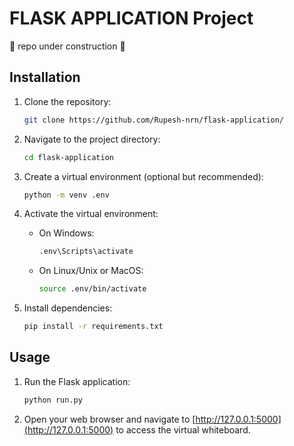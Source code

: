 # FLASK APPLICATION Project

🚧 repo under construction 🚧
## Installation

1. Clone the repository:

    ```bash
    git clone https://github.com/Rupesh-nrn/flask-application/
    ```

2. Navigate to the project directory:

    ```bash
    cd flask-application
    ```

3. Create a virtual environment (optional but recommended):

    ```bash
    python -m venv .env
    ```

4. Activate the virtual environment:

    - On Windows:

        ```bash
        .env\Scripts\activate
        ```

    - On Linux/Unix or MacOS:

        ```bash
        source .env/bin/activate
        ```

5. Install dependencies:

    ```bash
    pip install -r requirements.txt
    ```

## Usage

1. Run the Flask application:

    ```bash
    python run.py
    ```

2. Open your web browser and navigate to [http://127.0.0.1:5000](http://127.0.0.1:5000) to access the virtual whiteboard.

